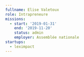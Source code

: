 ```yaml
---
fullname: Elise Valetoux
role: Intrapreneure
missions:
  - start: '2019-01-31'
    end: '2019-11-20'
    status: admin
    employer: Assemblée nationale
startups:
  - leximpact
---
```

